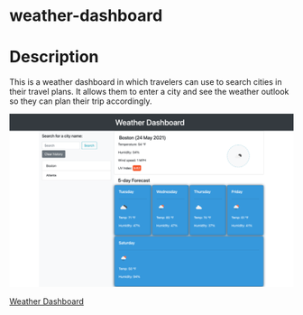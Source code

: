 # weather-dashboard

# Description
This is a weather dashboard in which travelers can use to search cities in their travel plans. It allows them to enter a city and see the weather outlook so they can plan their trip accordingly. 

![weather-dashboard](assets/images/screenshot.png)

[Weather Dashboard](https://bennsantos20.github.io/weather-dashboard/)

